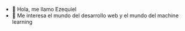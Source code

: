 - 👋 Hola, me llamo Ezequiel
- 👀 Me interesa el mundo del desarrollo web y el mundo del machine learning
